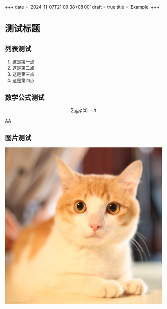+++
date = '2024-11-07T21:09:38+08:00'
draft = true
title = 'Example'
+++

# 测试标题

## 列表测试

1. 这是第一点
2. 这是第二点
3. 这是第三点
4. 这是第四点

## 数学公式测试

$$
\sum_{d|n}\varphi(d)=n
$$

AA

## 图片测试

![小猫咪|摄影|宠物摄影|咔摄影工作室 - 原创作品 - 站酷 (ZCOOL)](example/01dcd059117b12a801216a3e9c4fd5.jpg@1280w_1l_2o_100sh.jpg)
